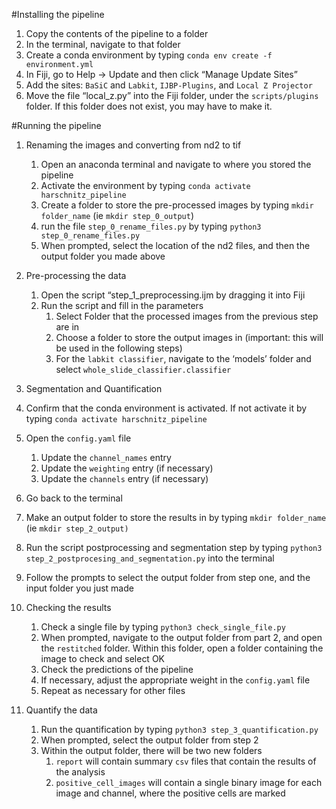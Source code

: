 #Installing the pipeline

1. Copy the contents of the pipeline to a folder
2. In the terminal, navigate to that folder
3. Create a conda environment by typing
`conda env create -f environment.yml`
4. In Fiji, go to Help → Update and then click “Manage Update Sites”
5. Add the sites: `BaSiC` and `Labkit`,  `IJBP-Plugins`, and `Local Z Projector`
6. Move the file “local_z.py” into the Fiji folder, under the `scripts/plugins` folder. If this folder does not exist, you may have to make it.

#Running the pipeline

1. Renaming the images and converting from nd2 to tif
    1. Open an anaconda terminal and navigate to where you stored the pipeline
    2. Activate the environment by typing `conda activate harschnitz_pipeline`
    3. Create a folder to store the pre-processed images by typing `mkdir folder_name` (ie `mkdir step_0_output`)
    4. run the file `step_0_rename_files.py` by typing `python3 step_0_rename_files.py`
    5. When prompted, select the location of the nd2 files, and then the output folder you made above
2. Pre-processing the data
    1. Open the script “step_1_preprocessing.ijm by dragging it into Fiji
    2. Run the script and fill in the parameters 
        1. Select Folder that the processed images from the previous step are in
        2. Choose a folder to store the output images in (important: this will be used in the following steps)
        3. For the `labkit classifier`, navigate to the ‘models’ folder and select `whole_slide_classifier.classifier`
        
3. Segmentation and Quantification
4. Confirm that the conda environment is activated. If not activate it by typing `conda activate harschnitz_pipeline`
5. Open the `config.yaml` file
    1. Update the `channel_names` entry
    2. Update the `weighting` entry (if necessary)
    3. Update the `channels` entry (if necessary)
6. Go back to the terminal
7. Make an output folder to store the results in by typing `mkdir folder_name` (ie `mkdir step_2_output)`
8. Run the script postprocessing and segmentation step by typing `python3 step_2_postprocesing_and_segmentation.py` into the terminal
9. Follow the prompts to select the output folder from step one, and the input folder you just made
10. Checking the results
    1. Check a single file by typing `python3 check_single_file.py`
    2. When prompted, navigate to the output folder from part 2, and open the `restitched` folder. Within this folder, open a folder containing the image to check and select OK
    3. Check the predictions of the pipeline
    4. If necessary, adjust the appropriate weight in the `config.yaml` file
    5. Repeat as necessary for other files
11. Quantify the data
    1. Run the quantification by typing `python3 step_3_quantification.py` 
    2. When prompted, select the output folder from step 2
    3. Within the output folder, there will be two new folders
        1. `report` will contain summary `csv` files that contain the results of the analysis
        2. `positive_cell_images` will contain a single binary image for each image and channel, where the positive cells are marked
